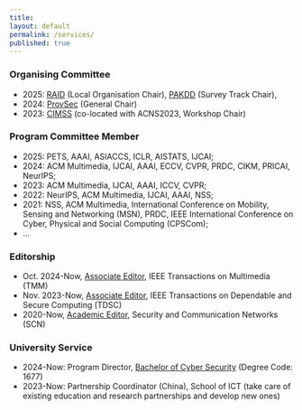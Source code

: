 ```yaml
---
title:
layout: default
permalink: /services/
published: true
---
```


### Organising Committee
+ 2025: [RAID](https://raid2025.github.io/committees.html) (Local Organisation Chair), [PAKDD](https://pakdd2025.org/call-for-paper-survey/) (Survey Track Chair), 
+ 2024: [ProvSec](https://provsec2024.github.io/ProvSec2024/committee.html) (General Chair)
+ 2023: [CIMSS](https://cimssworkshop.github.io/contents/CIMSS2023/contents/committee.html) (co-located with ACNS2023, Workshop Chair)


### Program Committee Member
+ 2025: PETS, AAAI, ASIACCS, ICLR, AISTATS, IJCAI; 
+ 2024: ACM Multimedia, IJCAI, AAAI, ECCV, CVPR, PRDC, CIKM, PRICAI, NeurIPS;
+ 2023: ACM Multimedia, IJCAI, AAAI, ICCV, CVPR;
+ 2022: NeurIPS, ACM Multimedia, IJCAI, AAAI, NSS;
+ 2021: NSS, ACM Multimedia, International Conference on Mobility, Sensing and Networking (MSN), PRDC,  IEEE International Conference on Cyber, Physical and Social Computing (CPSCom);  
+ ...

### Editorship
+ Oct. 2024-Now, [Associate Editor](https://ieeexplore.ieee.org/xpl/RecentIssue.jsp?punumber=6046), IEEE Transactions on Multimedia (TMM)
+ Nov. 2023-Now, [Associate Editor](https://www.computer.org/csdl/journal/tq/about/107350), IEEE Transactions on Dependable and Secure Computing (TDSC)
+ 2020-Now, [Academic Editor](https://www.hindawi.com/journals/scn/editors/), Security and Communication Networks (SCN)

### University Service
+ 2024-Now: Program Director, [Bachelor of Cyber Security](https://www.griffith.edu.au/study/degrees/bachelor-of-cyber-security-1677) (Degree Code: 1677)
+ 2023-Now: Partnership Coordinator (China), School of ICT (take care of existing education and research partnerships and develop new ones)